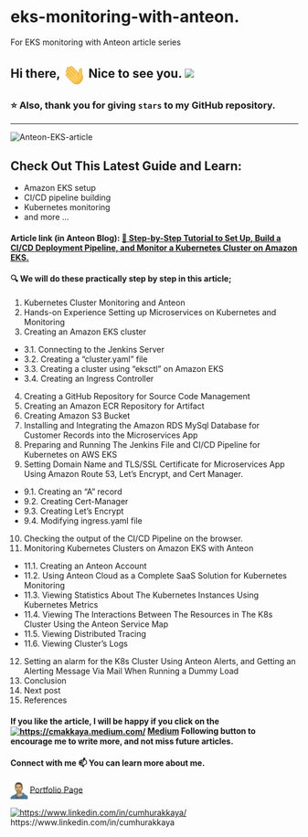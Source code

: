 # eks-monitoring-with-anteon. 
For EKS monitoring with Anteon article series

## Hi there, <img src = "https://github.com/cmakkaya/cmakkaya/blob/main/wavehand.gif" width = "40" align="center"> Nice to see you. <img src="https://emojis.slackmojis.com/emojis/images/1531849430/4246/blob-sunglasses.gif?1531849430" width="40"/>

### ⭐ Also, thank you for giving `stars` to my GitHub repository.
------------------------------------------

![Anteon-EKS-article](https://github.com/cmakkaya/eks-monitoring-with-anteon/assets/110052470/246e86af-a273-4987-a82c-90fc45495b67)

## Check Out This Latest Guide and Learn:
- Amazon EKS setup
- CI/CD pipeline building
- Kubernetes monitoring
- and more ...

#### Article link (in Anteon Blog): [📝 Step-by-Step Tutorial to Set Up, Build a CI/CD Deployment Pipeline, and Monitor a Kubernetes Cluster on Amazon EKS.](https://getanteon.com/blog/step-by-step-tutorial-to-set-up-build-a-ci-cd-deployment-pipeline-and-monitor-a-kubernetes-cluster-on-amazon-eks/#introduction-eff7fbbc-ce09-41ed-84b8-48a4392799dd)

#### 🔍 We will do these practically step by step in this article;

1. Kubernetes Cluster Monitoring and Anteon
2. Hands-on Experience Setting up Microservices on Kubernetes and Monitoring
3. Creating an Amazon EKS cluster
* 3.1. Connecting to the Jenkins Server
* 3.2. Creating a “cluster.yaml” file
* 3.3. Creating a cluster using “eksctl” on Amazon EKS
* 3.4. Creating an Ingress Controller
4. Creating a GitHub Repository for Source Code Management 
5. Creating an Amazon ECR Repository for Artifact
6. Creating Amazon S3 Bucket
7. Installing and Integrating the Amazon RDS MySql Database for Customer Records into the Microservices App
8. Preparing and Running The Jenkins File and CI/CD Pipeline for Kubernetes on AWS EKS
9. Setting Domain Name and TLS/SSL Certificate for Microservices App Using Amazon Route 53, Let’s Encrypt, and Cert Manager.
* 9.1. Creating an “A” record
* 9.2. Creating Cert-Manager
* 9.3. Creating Let’s Encrypt
* 9.4. Modifying ingress.yaml file
10. Checking the output of the CI/CD Pipeline on the browser.
11. Monitoring Kubernetes Clusters on Amazon EKS with Anteon 
* 11.1. Creating an Anteon Account
* 11.2. Using Anteon Cloud as a Complete SaaS Solution for Kubernetes Monitoring
* 11.3. Viewing Statistics About The Kubernetes Instances Using Kubernetes Metrics
* 11.4. Viewing The Interactions Between The Resources in The K8s Cluster Using the Anteon Service Map 
* 11.5. Viewing Distributed Tracing 
* 11.6. Viewing Cluster’s Logs
12. Setting an alarm for the K8s Cluster Using Anteon Alerts, and Getting an Alerting Message Via Mail When Running a Dummy Load 
13. Conclusion
14. Next post
15. References

#### If you like the article, I will be happy if you click on the  <a href="https://cmakkaya.medium.com/" target="blank"><img align="center" src="https://upload.vectorlogo.zone/logos/medium/images/43c41ba8-9de2-453d-92dc-500dab4e316a.svg" alt="https://cmakkaya.medium.com/" height="45" width="35" /></a> [Medium](https://cmakkaya.medium.com/) Following button to encourage me to write more, and not miss future articles.

#### Connect with me 📫 You can learn more about me. 
<a href="https://cumhur.akkaya.link/" target="blank"><img align="center" src="https://github.com/cmakkaya/cmakkaya/blob/main/pictures/person.jpg" height="30" width="30" /></a> [Portfolio Page](https://cumhur.akkaya.link/)

<p align="left">
<a href="https://www.linkedin.com/in/cumhurakkaya/" target="LinkedIn"><img align="center" src="https://www.vectorlogo.zone/logos/linkedin/linkedin-icon.svg"alt="https://www.linkedin.com/in/cumhurakkaya/" height="30" width="30" /></a> https://www.linkedin.com/in/cumhurakkaya 


